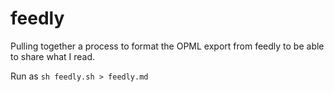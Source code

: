 # feedly

Pulling together a process to format the OPML export from feedly to be able to share what I read.

Run as `sh feedly.sh > feedly.md`
